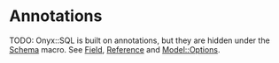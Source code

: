 # Annotations

TODO: Onyx::SQL is built on annotations, but they are hidden under the [Schema](/sql/schema) macro. See [Field](https://api.onyxframework.com/sql/Onyx/SQL/Field.html), [Reference](https://api.onyxframework.com/sql/Onyx/SQL/Reference.html) and [Model::Options](https://api.onyxframework.com/sql/Onyx/SQL/Model/Options.html).

